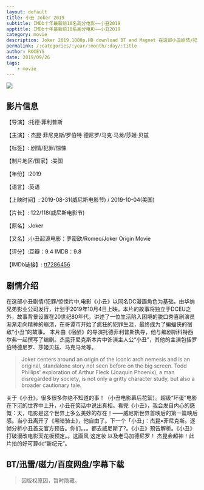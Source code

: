 ```yaml
---
layout: default
title: 小丑 Joker 2019
subtitle: IMDb十年最新前10名高分电影——小丑2019
apptitle: IMDb十年最新前10名高分电影——小丑2019
category: movie
description: Joker 2019.1080p.HD download BT and Magnet 在这部小丑剧情/犯罪/惊悚片中,电影《小丑》以同名DC漫画角色为基础，由华纳兄弟影业公司发行，计划于2019年10月4日上映。本片的故事将独立于DCEU之外，故事背景设置在20世纪80年代，讲述了一位生活陷入困境的脱口秀喜剧演员渐渐走向精神的崩溃，在哥谭市开始了疯狂的犯罪生涯，最终成为了蝙蝠侠的宿敌“小丑”的故事。本片由《宿醉》的导演托德菲利普斯执导，他与编剧斯科特西尔弗一起撰写了编剧。杰昆菲尼克斯本片中饰演主人公“小丑”，其他的主演包括罗伯特德尼罗、莎姬贝兹、马克马龙等。小丑高清BT未删减版1080P.720P下载 | BT天堂 | 人人影视 | 新丝路PT
permalink: /:categories/:year/:month/:day/:title
author: ROCEYS
date: 2019/09/26
tags:
    - movie
---
```


![]({{site.cdn}}/img/movie/joker2552523093.jpg)

## 影片信息

【导演】:托德·菲利普斯

【主演】: 杰昆·菲尼克斯/罗伯特·德尼罗/马克·马龙/莎姬·贝兹

【标签】: 剧情/犯罪/惊悚

【制片地区/国家】:美国

【年份】:2019

【语言】:英语

【上映时间】: 2019-08-31(威尼斯电影节) / 2019-10-04(美国)

【片长】: 122/118(威尼斯电影节)

【原名】:Joker

【又名】:小丑起源电影：罗密欧/Romeo/Joker Origin Movie

【评分】:豆瓣：9.4 IMDB：9.8

【IMDb链接】: [tt7286456](http://www.imdb.com/title/tt7286456)

## 剧情介绍 

在这部小丑剧情/犯罪/惊悚片中,电影《小丑》以同名DC漫画角色为基础，由华纳兄弟影业公司发行，计划于2019年10月4日上映。本片的故事将独立于DCEU之外，故事背景设置在20世纪80年代，讲述了一位生活陷入困境的脱口秀喜剧演员渐渐走向精神的崩溃，在哥谭市开始了疯狂的犯罪生涯，最终成为了蝙蝠侠的宿敌“小丑”的故事。 本片由《宿醉》的导演托德菲利普斯执导，他与编剧斯科特西尔弗一起撰写了编剧。杰昆菲尼克斯本片中饰演主人公“小丑”，其他的主演包括罗伯特德尼罗、莎姬贝兹、马克马龙等。   

>  Joker centers around an origin of the iconic arch nemesis and is an original, standalone story not seen before on the big screen. Todd Phillips' exploration of Arthur Fleck (Joaquin Phoenix), a man disregarded by society, is not only a gritty character study, but also a broader cautionary tale.   

  关于《小丑》，很多很多你绝不知道的事！（小丑电影幕后花絮）。超级“坏蛋”电影在下沉的世界中上升，小丑在笑话中说出真相。看完《小丑》，我会发自内心的感慨：天，电影是这个世界上多么美妙的存在！——威尼斯世界首映后的第一篇映后感。当小丑离开了《黑暗骑士》，他自由了。下一个「小丑」：杰昆•菲尼克斯。逐帧分析小丑首支官方预告。你们。。。都去威尼斯了?。《小丑》预告解析。《小丑》打破漫改电影天花板预定。。这画风 这定妆 以及老马加德尼罗！ 杰昆会超神！此片拍的好可算dc“新纪元”。   


## BT/迅雷/磁力/百度网盘/字幕下载

> 因版权原因，暂时隐藏。